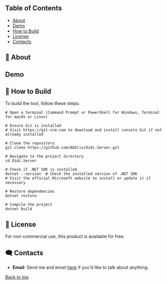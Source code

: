 <a name="top"></a>

## Table of Contents
- [About](#-about)
- [Demo](#demo)
- [How to Build](#-how-to-build)
- [License](#-license)
- [Contacts](#%EF%B8%8F-contacts)

## 🚀 About

## Demo

## 📝 How to Build

To build the tool, follow these steps:

```shell
# Open a terminal (Command Prompt or PowerShell for Windows, Terminal for macOS or Linux)

# Ensure Git is installed
# Visit https://git-scm.com to download and install console Git if not already installed

# Clone the repository
git clone https://github.com/Abblix/Oidc.Server.git

# Navigate to the project directory
cd Oidc.Server

# Check if .NET SDK is installed
dotnet --version  # Check the installed version of .NET SDK
# Visit the official Microsoft website to install or update it if necessary

# Restore dependencies
dotnet restore

# Compile the project
dotnet build

```

## 📃 License

For non-commercial use, this product is available for free.

## 🗨️ Contacts

- **Email**: Send me and email [here](pietrogirotto00@gmail.com) if you'd like to talk about anything.

[Back to top](#top)